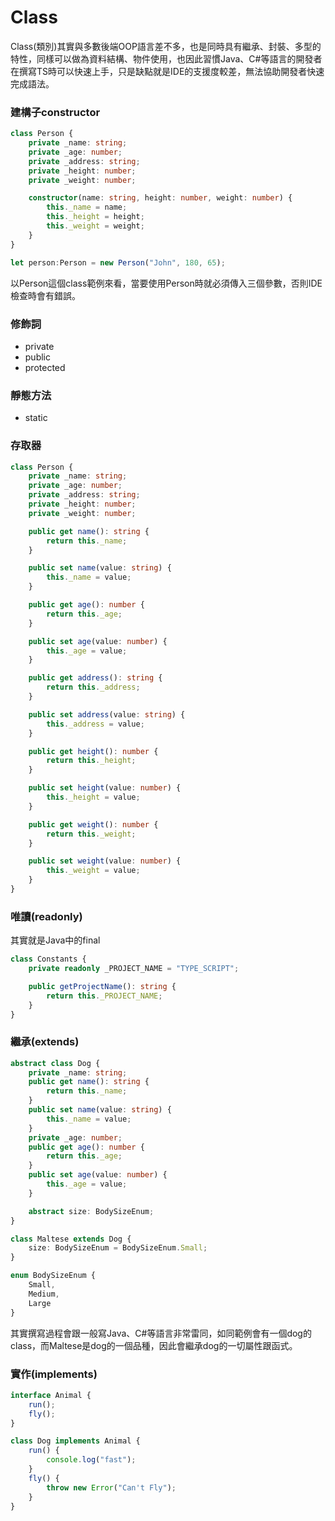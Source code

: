 # Class

Class(類別)其實與多數後端OOP語言差不多，也是同時具有繼承、封裝、多型的特性，同樣可以做為資料結構、物件使用，也因此習慣Java、C#等語言的開發者在撰寫TS時可以快速上手，只是缺點就是IDE的支援度較差，無法協助開發者快速完成語法。

### 建構子constructor

```typescript
class Person {
    private _name: string;
    private _age: number;
    private _address: string;
    private _height: number;
    private _weight: number;

    constructor(name: string, height: number, weight: number) {
        this._name = name;
        this._height = height;
        this._weight = weight;
    }
}

let person:Person = new Person("John", 180, 65);
```

以Person這個class範例來看，當要使用Person時就必須傳入三個參數，否則IDE檢查時會有錯誤。

### 修飾詞

* private
* public
* protected

### 靜態方法

* static

### 存取器

```typescript
class Person {
    private _name: string;
    private _age: number;
    private _address: string;
    private _height: number;
    private _weight: number;

    public get name(): string {
        return this._name;
    }

    public set name(value: string) {
        this._name = value;
    }

    public get age(): number {
        return this._age;
    }

    public set age(value: number) {
        this._age = value;
    }

    public get address(): string {
        return this._address;
    }

    public set address(value: string) {
        this._address = value;
    }

    public get height(): number {
        return this._height;
    }

    public set height(value: number) {
        this._height = value;
    }

    public get weight(): number {
        return this._weight;
    }

    public set weight(value: number) {
        this._weight = value;
    }
}
```

### 唯讀(readonly)

其實就是Java中的final

```typescript
class Constants {
    private readonly _PROJECT_NAME = "TYPE_SCRIPT";

    public getProjectName(): string {
        return this._PROJECT_NAME;
    }
}
```

### 繼承(extends)

```typescript
abstract class Dog {
    private _name: string;
    public get name(): string {
        return this._name;
    }
    public set name(value: string) {
        this._name = value;
    }
    private _age: number;
    public get age(): number {
        return this._age;
    }
    public set age(value: number) {
        this._age = value;
    }

    abstract size: BodySizeEnum;
}

class Maltese extends Dog {
    size: BodySizeEnum = BodySizeEnum.Small;
}

enum BodySizeEnum {
    Small,
    Medium,
    Large
}
```

其實撰寫過程會跟一般寫Java、C#等語言非常雷同，如同範例會有一個dog的class，而Maltese是dog的一個品種，因此會繼承dog的一切屬性跟函式。

### 實作(implements)

```typescript
interface Animal {
    run();
    fly();
}

class Dog implements Animal {
    run() {
        console.log("fast");
    }
    fly() {
        throw new Error("Can't Fly");
    }
}
```

